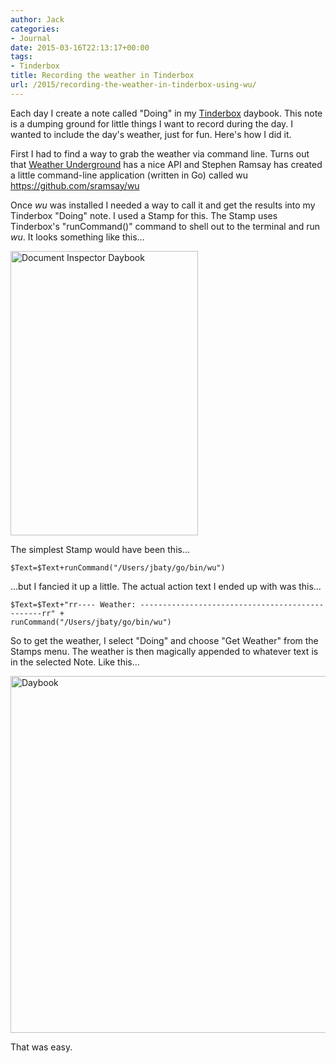 ```yaml
---
author: Jack
categories:
- Journal
date: 2015-03-16T22:13:17+00:00
tags:
- Tinderbox
title: Recording the weather in Tinderbox
url: /2015/recording-the-weather-in-tinderbox-using-wu/
---
```


Each day I create a note called "Doing" in my [Tinderbox][1] daybook. This note is a dumping ground for little things I want to record during the day. I wanted to include the day's weather, just for fun. Here's how I did it.

First I had to find a way to grab the weather via command line. Turns out that [Weather Underground][2] has a nice API and Stephen Ramsay has created a little command-line application (written in Go) called wu <https://github.com/sramsay/wu>

Once _wu_ was installed I needed a way to call it and get the results into my Tinderbox "Doing" note. I used a Stamp for this. The Stamp uses Tinderbox's "runCommand()" command to shell out to the terminal and run _wu_. It looks something like this&#8230;

<img title="Document_Inspector__Daybook.png" src="/img/2015/03/Document_Inspector__Daybook.png" alt="Document Inspector Daybook" width="300" height="455" border="0" />

The simplest Stamp would have been this&#8230;

`$Text=$Text+runCommand("/Users/jbaty/go/bin/wu")`

&#8230;but I fancied it up a little. The actual action text I ended up with was this&#8230;

    $Text=$Text+"rr---- Weather: ------------------------------------------------rr" +
    runCommand("/Users/jbaty/go/bin/wu")
    

So to get the weather, I select "Doing" and choose "Get Weather" from the Stamps menu. The weather is then magically appended to whatever text is in the selected Note. Like this&#8230;

<img title="Daybook.png" src="/img/2015/03/Daybook.png" alt="Daybook" width="591" height="571" border="0" />

That was easy.

 [1]: http://www.eastgate.com/Tinderbox/
 [2]: http://www.wunderground.com/?apiref=401ecb7a99041ee4